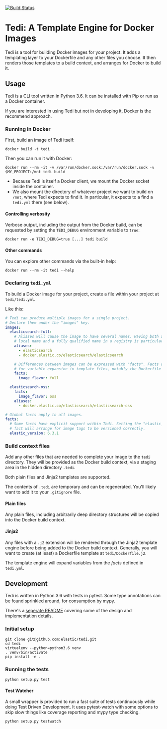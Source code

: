 [![Build Status](https://travis-ci.org/elastic/tedi.svg?branch=master)](https://travis-ci.org/elastic/tedi)

# Tedi: A Template Engine for Docker Images
Tedi is a tool for building Docker images for your project. It adds a templating
layer to your Dockerfile and any other files you choose. It then renders
those templates to a build context, and arranges for Docker to build it.

## Usage

Tedi is a CLI tool written in Python 3.6. It can be installed with Pip or run
as a Docker container.

If you are interested in using Tedi but not in developing it, Docker is the
recommend approach.

### Running in Docker

First, build an image of Tedi itself:

``` shell
docker build -t tedi .
```

Then you can run it with Docker:

``` shell
docker run --rm -it -v /var/run/docker.sock:/var/run/docker.sock -v $MY_PROJECT:/mnt tedi build
```

* Because Tedi is itself a Docker client, we mount the Docker socket inside
  the container.
* We also mount the directory of whatever project we want to build on `/mnt`,
  where Tedi expects to find it. In particular, it expects to a find a `tedi.yml`
  there (see below).

#### Controlling verbosity

Verbose output, including the output from the Docker build, can be requested by
setting the `TEDI_DEBUG` environment variable to `true`:

``` shell
docker run -e TEDI_DEBUG=true [...] tedi build
```

#### Other commands
You can explore other commands via the built-in help:

``` shell
docker run --rm -it tedi --help
```

### Declaring `tedi.yml`

To build a Docker image for your project, create a file within your project at
`tedi/tedi.yml`.

Like this:

``` yaml
# Tedi can produce multiple images for a single project.
# Declare them under the "images" key.
images:
  elasticsearch-full:
    # Aliases will cause the image to have several names. Having both a short
    # local name and a fully qualified name in a registry is particularly handy.
    aliases:
      - elasticsearch
      - docker.elastic.co/elasticsearch/elasticsearch

    # Differences between images can be expressed with "facts". Facts are used
    # for variable expansion in template files, notably the Dockerfile template.
    facts:
      image_flavor: full

  elasticsearch-oss:
    facts:
      image_flavor: oss
    aliases:
      - docker.elastic.co/elasticsearch/elasticsearch-oss

# Global facts apply to all images.
facts:
  # Some facts have explicit support within Tedi. Setting the "elastic_version"
  # fact will arrange for image tags to be versioned correctly.
  elastic_version: 6.3.1
```

### Build context files
Add any other files that are needed to complete your image to the `tedi`
directory. They will be provided as the Docker build context, via a staging
area in the hidden directory `.tedi`.

Both plain files and Jinja2 templates are supported.

The contents of `.tedi` are temporary and can be regenerated. You'll likely
want to add it to your `.gitignore` file.

#### Plain files
Any plain files, including arbitrarily deep directory structures will be copied
into the Docker build context.

#### Jinja2
Any files with a `.j2` extension will be rendered through the Jinja2 template
engine before being added to the Docker build context. Generally, you will want
to create (at least) a Dockerfile template at `tedi/Dockerfile.j2`.

The template engine will expand variables from the _facts_ defined in `tedi.yml`.

## Development

Tedi is written in Python 3.6 with tests in pytest. Some type annotations can be
found sprinkled around, for consumption by [mypy](http://mypy-lang.org/).

There's a [seperate README](./tedi/README.md) covering some of the design and
implementation details.

### Initial setup

``` shell
git clone git@github.com:elastic/tedi.git
cd tedi
virtualenv --python=python3.6 venv
. venv/bin/activate
pip install -e .
```

### Running the tests

``` shell
python setup.py test
```

#### Test Watcher

A small wrapper is provided to run a fast suite of tests continuously while
doing Test Driven Development. It uses pytest-watch with some options to skip
slow things like coverage reporting and mypy type checking.
``` shell
python setup.py testwatch
```
